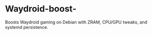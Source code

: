 # Waydroid-boost-
Boosts Waydroid gaming on Debian with ZRAM, CPU/GPU tweaks, and systemd persistence.

